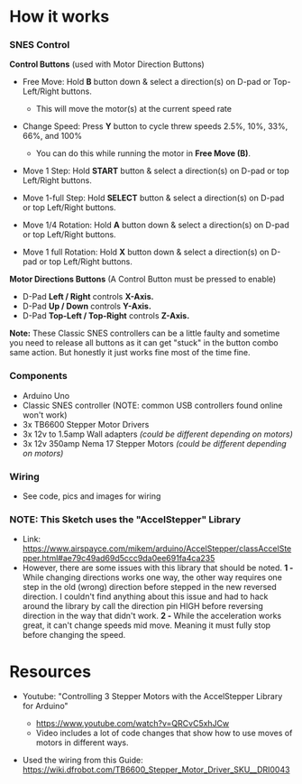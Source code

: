 # How it works
### **SNES Control**

**Control Buttons** (used with Motor Direction Buttons)

- Free Move: Hold **B** button down & select a direction(s) on D-pad or Top- Left/Right buttons.
  - This will move the motor(s) at the current speed rate
- Change Speed: Press **Y** button to cycle threw speeds 2.5%, 10%, 33%, 66%, and 100%
  - You can do this while running the motor in **Free Move (B)**.

- Move 1 Step: Hold **START** button & select a direction(s) on D-pad or top Left/Right buttons.
- Move 1-full Step: Hold **SELECT** button & select a direction(s) on D-pad or top Left/Right buttons.
- Move 1/4 Rotation: Hold **A** button down & select a direction(s) on D-pad or top Left/Right buttons.
- Move 1 full Rotation: Hold **X** button down & select a direction(s) on D-pad or top Left/Right buttons.

**Motor Directions Buttons** (A Control Button must be pressed to enable)

- D-Pad **Left / Right** controls **X-Axis.**
- D-Pad **Up / Down** controls **Y-Axis.**
- D-Pad **Top-Left / Top-Right** controls **Z-Axis.**

**Note:** These Classic SNES controllers can be a little faulty and sometime you need to release all buttons as it can get "stuck" in the button combo same action. But honestly it just works fine most of the time fine. 



### Components

- Arduino Uno
- Classic SNES controller (NOTE: common USB controllers found online won't work)
- 3x TB6600 Stepper Motor Drivers
- 3x 12v to 1.5amp Wall adapters *(could be different depending on motors)*
- 3x 12v 350amp Nema 17 Stepper Motors *(could be different depending on motors)*

### Wiring

- See code, pics and images for wiring

### NOTE: **This Sketch uses the "AccelStepper" Library**

- Link: https://www.airspayce.com/mikem/arduino/AccelStepper/classAccelStepper.html#ae79c49ad69d5ccc9da0ee691fa4ca235
- However, there are some issues with this library that should be noted. **1 -** While changing directions works one way, the other way requires one step in the old (wrong) direction before stepped in the new reversed direction. I couldn't find anything about this issue and had to hack around the library by call the direction pin HIGH before reversing direction in the way that didn't work. **2 -** While the acceleration works great, it can't change speeds mid move. Meaning it must fully stop before changing the speed.

#  Resources

- Youtube: "Controlling 3 Stepper Motors with the AccelStepper Library for Arduino"

  - https://www.youtube.com/watch?v=QRCvC5xhJCw
  - Video includes a lot of code changes that show how to use moves of motors in different ways. 

- Used the wiring from this Guide: https://wiki.dfrobot.com/TB6600_Stepper_Motor_Driver_SKU__DRI0043

